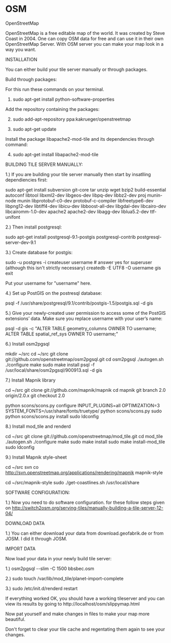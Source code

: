 OSM
===

OpenStreetMap

OpenStreetMap is  a free editable map of the world. It was created by Steve Coast in 2004.
One can copy OSM data for free and can use it in their own OpenStreetMap Server.
With OSM server you can make your map look in a way you want.

INSTALLATION

You can either build your tile server manually or through packages.

Build through packages:

For this run these commands on your terminal.

1. sudo apt-get install python-software-properties


Add the repository containing the packages:

2. sudo add-apt-repository ppa:kakrueger/openstreetmap

3. sudo apt-get update

Install the package libapache2-mod-tile and its dependencies through command:

4. sudo apt-get install libapache2-mod-tile

BUILDING TILE SERVER MANUALLY:

1.) If you are building your tile server manually then start by insatlling dependiencies first:

sudo apt-get install subversion git-core tar unzip wget bzip2 build-essential autoconf libtool libxml2-dev libgeos-dev libpq-dev libbz2-dev proj munin-node munin libprotobuf-c0-dev protobuf-c-compiler libfreetype6-dev libpng12-dev libtiff4-dev libicu-dev libboost-all-dev libgdal-dev libcairo-dev libcairomm-1.0-dev apache2 apache2-dev libagg-dev liblua5.2-dev ttf-unifont

2.) Then install postgresql:

sudo apt-get install postgresql-9.1-postgis postgresql-contrib postgresql-server-dev-9.1

3.) Create database for postgis:

sudo -u postgres -i
createuser username # answer yes for superuser (although this isn't strictly necessary)
createdb -E UTF8 -O username gis
exit

Put your username for "username" here.

4.) Set up PostGIS on the postresql database:

psql -f /usr/share/postgresql/9.1/contrib/postgis-1.5/postgis.sql -d gis

5.) Give your newly-created user permission to access some of the PostGIS extensions’ data. Make sure you replace username with your user’s name:

psql -d gis -c "ALTER TABLE geometry_columns OWNER TO username; ALTER TABLE spatial_ref_sys OWNER TO username;"

6.) Install osm2pgsql

mkdir ~/src
cd ~/src
git clone git://github.com/openstreetmap/osm2pgsql.git
cd osm2pgsql
./autogen.sh
./configure
make
sudo make install
psql -f /usr/local/share/osm2pgsql/900913.sql -d gis

7.) Install Mapnik library

cd ~/src
git clone git://github.com/mapnik/mapnik
cd mapnik
git branch 2.0 origin/2.0.x
git checkout 2.0

python scons/scons.py configure INPUT_PLUGINS=all OPTIMIZATION=3 SYSTEM_FONTS=/usr/share/fonts/truetype/
python scons/scons.py
sudo python scons/scons.py install
sudo ldconfig

8.) Install mod_tile and renderd

cd ~/src
git clone git://github.com/openstreetmap/mod_tile.git
cd mod_tile
./autogen.sh
./configure
make
sudo make install
sudo make install-mod_tile
sudo ldconfig

9.) Install Mapnik style-sheet

cd ~/src
svn co http://svn.openstreetmap.org/applications/rendering/mapnik mapnik-style

cd ~/src/mapnik-style
sudo ./get-coastlines.sh /usr/local/share

SOFTWARE CONFIGURATION:

1.) Now you need to do software configuration. for these follow steps given on 
http://switch2osm.org/serving-tiles/manually-building-a-tile-server-12-04/


DOWNLOAD DATA

1.) You can either download your data from  download.geofabrik.de or from JOSM.
   I did it through JOSM.

IMPORT DATA

Now load your data in your newly build tile server:

1.) osm2pgsql --slim -C 1500 bbsbec.osm

2.) sudo touch /var/lib/mod_tile/planet-import-complete

3.) sudo /etc/init.d/renderd restart

If everything worked OK, you should have a working tileserver and you can view its results by going to http://localhost/osm/slippymap.html

Now pat yourself and make changes in files to make your map more beautiful.


Don't forget to clear your tile cache and regentating them again to see your changes.



















